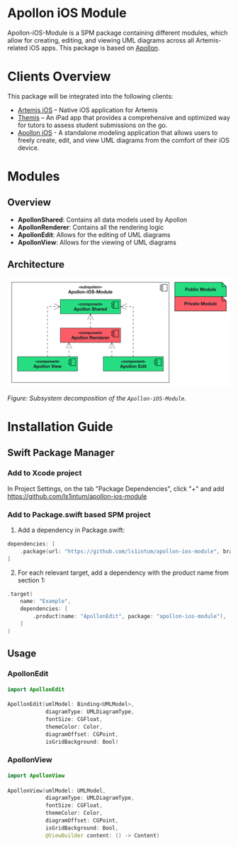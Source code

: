 # Apollon iOS Module

Apollon-iOS-Module is a SPM package containing different modules, which allow for creating, editing, and viewing UML diagrams across all Artemis-related iOS apps. This package is based on [Apollon](https://github.com/ls1intum/Apollon).

# Clients Overview

This package will be integrated into the following clients:

- [Artemis iOS](https://github.com/ls1intum/artemis-ios) – Native iOS application for Artemis
- [Themis](https://github.com/ls1intum/Themis) – An iPad app that provides a comprehensive and optimized way for tutors to assess student submissions on the go.
- [Apollon iOS](https://github.com/ls1intum/apollon-ios) - A standalone modeling application that allows users to freely create, edit, and view UML diagrams from the comfort of their iOS device.

# Modules

## Overview

- **ApollonShared**: Contains all data models used by Apollon
- **ApollonRenderer**: Contains all the rendering logic
- **ApollonEdit**: Allows for the editing of UML diagrams
- **ApollonView**: Allows for the viewing of UML diagrams 

## Architecture

![Subsystem decomposition of the Apollon-iOS-Module](docs/images/subsystem_decomposition.png)

*Figure: Subsystem decomposition of the `Apollon-iOS-Module`.*

# Installation Guide

## Swift Package Manager

### Add to Xcode project

In Project Settings, on the tab "Package Dependencies", click "+" and add <https://github.com/ls1intum/apollon-ios-module>

### Add to Package.swift based SPM project

1. Add a dependency in Package.swift:
```swift
dependencies: [
    .package(url: "https://github.com/ls1intum/apollon-ios-module", branch: "main"),
]
```

2. For each relevant target, add a dependency with the product name from section 1:
```swift
.target(
    name: "Example",
    dependencies: [
        .product(name: "ApollonEdit", package: "apollon-ios-module"),
    ]    
)
```

## Usage

### ApollonEdit
```swift
import ApollonEdit

ApollonEdit(umlModel: Binding<UMLModel>,
            diagramType: UMLDiagramType,
            fontSize: CGFloat,
            themeColor: Color,
            diagramOffset: CGPoint,
            isGridBackground: Bool)
```

### ApollonView
```swift
import ApollonView

ApollonView(umlModel: UMLModel,
            diagramType: UMLDiagramType,
            fontSize: CGFloat,
            themeColor: Color,
            diagramOffset: CGPoint,
            isGridBackground: Bool,
            @ViewBuilder content: () -> Content)
```






